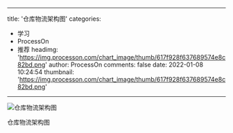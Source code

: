 
---
title: '仓库物流架构图'
categories: 
 - 学习
 - ProcessOn
 - 推荐
headimg: 'https://img.processon.com/chart_image/thumb/617f928f637689574e8c82bd.png'
author: ProcessOn
comments: false
date: 2022-01-08 10:24:54
thumbnail: 'https://img.processon.com/chart_image/thumb/617f928f637689574e8c82bd.png'
---

<div>   
<img class="thumb" alt="仓库物流架构图" src="https://img.processon.com/chart_image/thumb/617f928f637689574e8c82bd.png" referrerpolicy="no-referrer">
<p>仓库物流架构图</p>  
</div>
            
